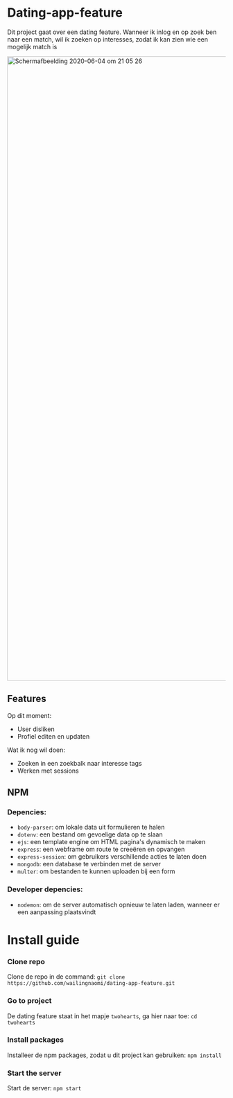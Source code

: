# Dating-app-feature
Dit project gaat over een dating feature. Wanneer ik inlog en op zoek ben naar een match, wil ik zoeken op interesses, zodat ik kan zien wie een mogelijk match is

<img width="1440" alt="Schermafbeelding 2020-06-04 om 21 05 26" src="https://user-images.githubusercontent.com/55541888/83800141-3f4d4800-a6a7-11ea-97e8-9cb432aa1089.png">


## Features
Op dit moment:
* User disliken
* Profiel editen en updaten 

Wat ik nog wil doen:
* Zoeken in een zoekbalk naar interesse tags
* Werken met sessions

## NPM
### Depencies:
* `body-parser`: om lokale data uit formulieren te halen
* `dotenv`: een bestand om gevoelige data op te slaan
* `ejs`: een template engine om HTML pagina's dynamisch te maken
* `express`: een webframe om route te creeëren en opvangen
* `express-session`: om gebruikers verschillende acties te laten doen
* `mongodb`: een database te verbinden met de server
* `multer`: om bestanden te kunnen uploaden bij een form

### Developer depencies:
* `nodemon`: om de server automatisch opnieuw te laten laden, wanneer er een aanpassing plaatsvindt

# Install guide
### Clone repo
Clone de repo in de command:
`git clone https://github.com/wailingnaomi/dating-app-feature.git`

### Go to project
De dating feature staat in het mapje `twohearts`, ga hier naar toe:
`cd twohearts`

### Install packages
Installeer de npm packages, zodat u dit project kan gebruiken:
`npm install`

### Start the server
Start de server:
`npm start`
